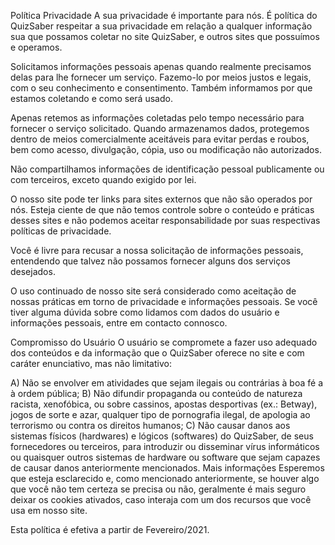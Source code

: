 Política Privacidade
A sua privacidade é importante para nós. É política do QuizSaber respeitar a sua privacidade em relação a qualquer informação sua que possamos coletar no site QuizSaber, e outros sites que possuímos e operamos.

Solicitamos informações pessoais apenas quando realmente precisamos delas para lhe fornecer um serviço. Fazemo-lo por meios justos e legais, com o seu conhecimento e consentimento. Também informamos por que estamos coletando e como será usado.

Apenas retemos as informações coletadas pelo tempo necessário para fornecer o serviço solicitado. Quando armazenamos dados, protegemos dentro de meios comercialmente aceitáveis ​​para evitar perdas e roubos, bem como acesso, divulgação, cópia, uso ou modificação não autorizados.

Não compartilhamos informações de identificação pessoal publicamente ou com terceiros, exceto quando exigido por lei.

O nosso site pode ter links para sites externos que não são operados por nós. Esteja ciente de que não temos controle sobre o conteúdo e práticas desses sites e não podemos aceitar responsabilidade por suas respectivas políticas de privacidade.

Você é livre para recusar a nossa solicitação de informações pessoais, entendendo que talvez não possamos fornecer alguns dos serviços desejados.

O uso continuado de nosso site será considerado como aceitação de nossas práticas em torno de privacidade e informações pessoais. Se você tiver alguma dúvida sobre como lidamos com dados do usuário e informações pessoais, entre em contacto connosco.

Compromisso do Usuário
O usuário se compromete a fazer uso adequado dos conteúdos e da informação que o QuizSaber oferece no site e com caráter enunciativo, mas não limitativo:

A) Não se envolver em atividades que sejam ilegais ou contrárias à boa fé a à ordem pública;
B) Não difundir propaganda ou conteúdo de natureza racista, xenofóbica, ou sobre cassinos, apostas desportivas (ex.: Betway), jogos de sorte e azar, qualquer tipo de pornografia ilegal, de apologia ao terrorismo ou contra os direitos humanos;
C) Não causar danos aos sistemas físicos (hardwares) e lógicos (softwares) do QuizSaber, de seus fornecedores ou terceiros, para introduzir ou disseminar vírus informáticos ou quaisquer outros sistemas de hardware ou software que sejam capazes de causar danos anteriormente mencionados.
Mais informações
Esperemos que esteja esclarecido e, como mencionado anteriormente, se houver algo que você não tem certeza se precisa ou não, geralmente é mais seguro deixar os cookies ativados, caso interaja com um dos recursos que você usa em nosso site.

Esta política é efetiva a partir de Fevereiro/2021.
